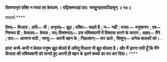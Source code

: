 **दैवमप्यनृतं वक्ति न मत्र्या एव केवलम् ।** **यद्विश्रश्भादहं पाप: स्वसुॢनहतवाञ्छिशून् ॥ १७॥** 

शब्दार्थ **** 

**दैवम्—** **विधाता** **; अपि—** **भी** **; अनृतम्—** **झूठ** **; वक्ति—** **कहते हैं** **; न—** **नहीं** **; मत्र्या:—** **मनुष्यगण** **; एव—** **निश्चय ही** **; केवलम्—** **केवल** **; यत्-विश्रश्भात्—** **उस भविष्यवाणी में विश्वास करने के कारण** **; अहम्—** **मैंने** **; पाप:—** **अत्यन्त पापी** **; स्वसु:—** **अपनी** **बहन के** **; निहतवान्—** **मार डाले** **; शिशून्—** **अनेक बालकों को।** **.** 

**हाय! कभी-कभी न केवल मनुष्य झूठ बोलते हैं अपितु विधाता भी झूठ बोलता है। और मैं** **इतना पापी हूँ कि मैंने विधाता की भविष्यवाणी को मानते हुए अपनी ही बहन के इतने बच्चों** **का वध कर दिया।** **** 